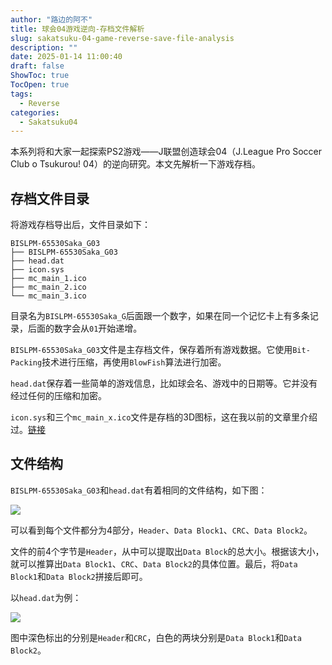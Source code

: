 ```yaml
---
author: "路边的阿不"
title: 球会04游戏逆向-存档文件解析
slug: sakatsuku-04-game-reverse-save-file-analysis
description: ""
date: 2025-01-14 11:00:40
draft: false
ShowToc: true
TocOpen: true
tags:
  - Reverse
categories:
  - Sakatsuku04
---
```


本系列将和大家一起探索PS2游戏——J联盟创造球会04（J.League Pro Soccer Club o Tsukurou! 04）的逆向研究。本文先解析一下游戏存档。

## 存档文件目录

将游戏存档导出后，文件目录如下：

```
BISLPM-65530Saka_G03
├── BISLPM-65530Saka_G03
├── head.dat
├── icon.sys
├── mc_main_1.ico
├── mc_main_2.ico
└── mc_main_3.ico
```

目录名为`BISLPM-65530Saka_G`后面跟一个数字，如果在同一个记忆卡上有多条记录，后面的数字会从`01`开始递增。

`BISLPM-65530Saka_G03`文件是主存档文件，保存着所有游戏数据。它使用`Bit-Packing`技术进行压缩，再使用`BlowFish`算法进行加密。

`head.dat`保存着一些简单的游戏信息，比如球会名、游戏中的日期等。它并没有经过任何的压缩和加密。

`icon.sys`和三个`mc_main_x.ico`文件是存档的3D图标，这在我以前的文章里介绍过。[链接](https://babyno.top/posts/2023/10/parsing-ps2-3d-icon/)

## 文件结构

`BISLPM-65530Saka_G03`和`head.dat`有着相同的文件结构，如下图：

![](imgs/posts/2025-01-14-sakatsuku-04-game-reverse-save-file-analysis/saka_tool.jpg)

可以看到每个文件都分为4部分，`Header`、`Data Block1`、`CRC`、`Data Block2`。

文件的前4个字节是`Header`，从中可以提取出`Data Block`的总大小。根据该大小，就可以推算出`Data Block1`、`CRC`、`Data Block2`的具体位置。最后，将`Data Block1`和`Data Block2`拼接后即可。

以`head.dat`为例：

![](imgs/posts/2025-01-14-sakatsuku-04-game-reverse-save-file-analysis/2.jpg)

图中深色标出的分别是`Header`和`CRC`，白色的两块分别是`Data Block1`和`Data Block2`。